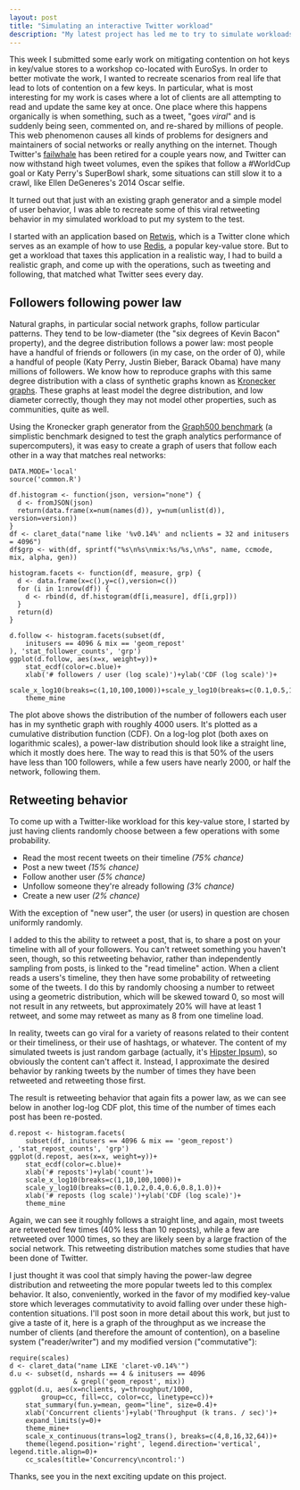 ```yaml
---
layout: post
title: "Simulating an interactive Twitter workload"
description: "My latest project has led me to try to simulate workloads from real-world social networks. Starting from Graph500's Kronecker graph and integrating with Retwis, with a sprinkle of my own retweet behavior, I came up with something that works for me that I thought I'd share."
---
```


This week I submitted some early work on mitigating contention on hot keys in key/value stores to a workshop co-located with EuroSys. In order to better motivate the work, I wanted to recreate scenarios from real life that lead to lots of contention on a few keys. In particular, what is most interesting for my work is cases where a lot of clients are all attempting to read and update the same key at once. One place where this happens organically is when something, such as a tweet, "goes *viral*" and is suddenly being seen, commented on, and re-shared by millions of people. This web phenomenon causes all kinds of problems for designers and maintainers of social networks or really anything on the internet. Though Twitter's [failwhale](http://www.whatisfailwhale.info/) has been retired for a couple years now, and Twitter can now withstand high tweet volumes, even the spikes that follow a #WorldCup goal or Katy Perry's SuperBowl shark, some situations can still slow it to a crawl, like Ellen DeGeneres's 2014 Oscar selfie.

It turned out that just with an existing graph generator and a simple model of user behavior, I was able to recreate some of this viral retweeting behavior in my simulated workload to put my system to the test.

I started with an application based on [Retwis](http://redis.io/topics/twitter-clone), which is a Twitter clone which serves as an example of how to use [Redis](http://redis.io), a popular key-value store. But to get a workload that taxes this application in a realistic way, I had to build a realistic graph, and come up with the operations, such as tweeting and following, that matched what Twitter sees every day.

## Followers following power law

Natural graphs, in particular social network graphs, follow particular patterns. They tend to be low-diameter (the "six degrees of Kevin Bacon" property), and the degree distribution follows a power law: most people have a handful of friends or followers (in my case, on the order of 0), while a handful of people (Katy Perry, Justin Bieber, Barack Obama) have many millions of followers. We know how to reproduce graphs with this same degree distribution with a class of synthetic graphs known as [Kronecker graphs](http://cs.stanford.edu/people/jure/pubs/kronecker-jmlr10.pdf). These graphs at least model the degree distribution, and low diameter correctly, though they may not model other properties, such as communities, quite as well.

Using the Kronecker graph generator from the [Graph500 benchmark](http://graph500.org) (a simplistic benchmark designed to test the graph analytics performance of supercomputers), it was easy to create a graph of users that follow each other in a way that matches real networks:

```{r, include=F}
DATA.MODE='local'
source('common.R')

df.histogram <- function(json, version="none") {
  d <- fromJSON(json)
  return(data.frame(x=num(names(d)), y=num(unlist(d)), version=version))
}
df <- claret_data("name like '%v0.14%' and nclients = 32 and initusers = 4096")
df$grp <- with(df, sprintf("%s\n%s\nmix:%s/%s,\n%s", name, ccmode, mix, alpha, gen))

histogram.facets <- function(df, measure, grp) {
  d <- data.frame(x=c(),y=c(),version=c())
  for (i in 1:nrow(df)) {
    d <- rbind(d, df.histogram(df[i,measure], df[i,grp]))
  }
  return(d)
}
```

```{r followers}
d.follow <- histogram.facets(subset(df,
    initusers == 4096 & mix == 'geom_repost'
), 'stat_follower_counts', 'grp')
ggplot(d.follow, aes(x=x, weight=y))+
    stat_ecdf(color=c.blue)+
    xlab('# followers / user (log scale)')+ylab('CDF (log scale)')+
    scale_x_log10(breaks=c(1,10,100,1000))+scale_y_log10(breaks=c(0.1,0.5,1.0))+
    theme_mine
```

The plot above shows the distribution of the number of followers each user has in my synthetic graph with roughly 4000 users. It's plotted as a cumulative distribution function (CDF). On a log-log plot (both axes on logarithmic scales), a power-law distribution should look like a straight line, which it mostly does here. The way to read this is that 50% of the users have less than 100 followers, while a few users have nearly 2000, or half the network, following them.

## Retweeting behavior

To come up with a Twitter-like workload for this key-value store, I started by just having clients randomly choose between a few operations with some probability.

- Read the most recent tweets on their timeline *(75% chance)*
- Post a new tweet *(15% chance)*
- Follow another user *(5% chance)*
- Unfollow someone they're already following *(3% chance)*
- Create a new user *(2% chance)*

With the exception of "new user", the user (or users) in question are chosen uniformly randomly.

I added to this the ability to retweet a post, that is, to share a post on your timeline with all of your followers. You can't retweet something you haven't seen, though, so this retweeting behavior, rather than independently sampling from posts, is linked to the "read timeline" action. When a client reads a users's timeline, they then have some probability of retweeting some of the tweets. I do this by randomly choosing a number to retweet using a geometric distribution, which will be skewed toward 0, so most will not result in any retweets, but approximately 20% will have at least 1 retweet, and some may retweet as many as 8 from one timeline load.

In reality, tweets can go viral for a variety of reasons related to their content or their timeliness, or their use of hashtags, or whatever. The content of my simulated tweets is just random garbage (actually, it's [Hipster Ipsum](http://hipsum.co/)), so obviously the content can't affect it. Instead, I approximate the desired behavior by ranking tweets by the number of times they have been retweeted and retweeting those first.

<!-- When you're retweeting, however, you aren't creating a new post. Somewhere, we have to keep track of who has retweeted a given tweet, in order to prevent multiple retweets of the same tweet by the same user, and to show users the count of how many times it has been retweeted and let them expand a list of who has retweeted it. -->

The result is retweeting behavior that again fits a power law, as we can see below in another log-log CDF plot, this time of the number of times each post has been re-posted.

```{r reposts}
d.repost <- histogram.facets(
    subset(df, initusers == 4096 & mix == 'geom_repost')
, 'stat_repost_counts', 'grp')
ggplot(d.repost, aes(x=x, weight=y))+
    stat_ecdf(color=c.blue)+
    xlab('# reposts')+ylab('count')+
    scale_x_log10(breaks=c(1,10,100,1000))+
    scale_y_log10(breaks=c(0.1,0.2,0.4,0.6,0.8,1.0))+
    xlab('# reposts (log scale)')+ylab('CDF (log scale)')+
    theme_mine
```

Again, we can see it roughly follows a straight line, and again, most tweets are retweeted few times (40% less than 10 reposts), while a few are retweeted over 1000 times, so they are likely seen by a large fraction of the social network. This retweeting distribution matches some studies that have been done of Twitter.

I just thought it was cool that simply having the power-law degree distribution and retweeting the more popular tweets led to this complex behavior. It also, conveniently, worked in the favor of my modified key-value store which leverages commutativity to avoid falling over under these high-contention situations. I'll post soon in more detail about this work, but just to give a taste of it, here is a graph of the throughput as we increase the number of clients (and therefore the amount of contention), on a baseline system ("reader/writer") and my modified version ("commutative"):

```{r throughput}
require(scales)
d <- claret_data("name LIKE 'claret-v0.14%'")
d.u <- subset(d, nshards == 4 & initusers == 4096 
                & grepl('geom_repost', mix))
ggplot(d.u, aes(x=nclients, y=throughput/1000, 
        group=cc, fill=cc, color=cc, linetype=cc))+
    stat_summary(fun.y=mean, geom="line", size=0.4)+
    xlab('Concurrent clients')+ylab('Throughput (k trans. / sec)')+
    expand_limits(y=0)+
    theme_mine+
    scale_x_continuous(trans=log2_trans(), breaks=c(4,8,16,32,64))+
    theme(legend.position='right', legend.direction='vertical', legend.title.align=0)+
    cc_scales(title='Concurrency\ncontrol:')
```

Thanks, see you in the next exciting update on this project.